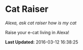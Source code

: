 # Cat Raiser
*Alexa, ask cat raiser how is my cat*

Raise your e-cat living in Alexa!

**Last Updated:** 2016-03-12 16:38:25
